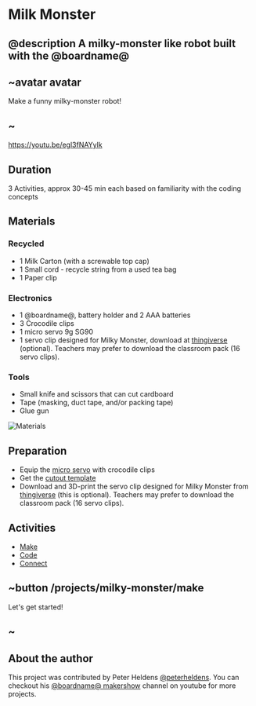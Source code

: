 # Milk Monster

## @description A milky-monster like robot built with the @boardname@

## ~avatar avatar

Make a funny milky-monster robot!

## ~

https://youtu.be/egl3fNAYylk

## Duration

3 Activities, approx 30-45 min each based on familiarity with the coding concepts

## Materials

### Recycled

* 1 Milk Carton (with a screwable top cap)
* 1 Small cord - recycle string from a used tea bag 
* 1 Paper clip

### Electronics

* 1 @boardname@, battery holder and 2 AAA batteries
* 3 Crocodile clips
* 1 micro servo 9g SG90
* 1 servo clip designed for Milky Monster, download at [thingiverse](http://www.thingiverse.com/thing:2185971) (optional). Teachers may prefer to download the classroom pack (16 servo clips).

### Tools

* Small knife and scissors that can cut cardboard
* Tape (masking, duct tape, and/or packing tape)
* Glue gun

![Materials](/docs/static/mb/projects/milky-monster/materials.jpg)

## Preparation

* Equip the [micro servo](/device/servo) with crocodile clips
* Get the [cutout template](/docs/static/mb/projects/milky-monster/template.pdf)
* Download and 3D-print the servo clip designed for Milky Monster from [thingiverse](http://www.thingiverse.com/thing:2185971) (this is optional). Teachers may prefer to download the classroom pack (16 servo clips).

## Activities

* [Make](/projects/milky-monster/make)  
* [Code](/projects/milky-monster/code)  
* [Connect](/projects/milky-monster/connect)  

## ~button /projects/milky-monster/make

Let's get started!

## ~

## About the author

This project was contributed by Peter Heldens [@peterheldens](https://twitter.com/peterheldens). You can checkout his [@boardname@ makershow](https://aka.ms/microbit-makershow) channel on youtube for more projects.
